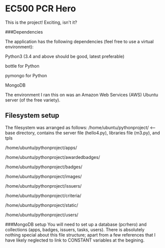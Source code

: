 # EC500 PCR Hero
This is the project! Exciting, isn't it?

###Dependencies

The application has the following dependencies (feel free to use a virtual environment):

Python3 (3.4 and above should be good, latest preferable)

bottle for Python

pymongo for Python

MongoDB

The environment I ran this on was an Amazon Web Services (AWS) Ubuntu server (of the free variety).

## Filesystem setup
The filesystem was arranged as follows:
/home/ubuntu/pythonproject/   <-- base directory, contains the server file (hello4.py), libraries file (m3.py), and tpls

/home/ubuntu/pythonproject/apps/

/home/ubuntu/pythonproject/awardedbadges/

/home/ubuntu/pythonproject/badges/

/home/ubuntu/pythonproject/images/

/home/ubuntu/pythonproject/issuers/

/home/ubuntu/pythonproject/criteria/

/home/ubuntu/pythonproject/static/

/home/ubuntu/pythonproject/users/

###MongoDB setup
You will need to set up a database (pcrhero) and collections (apps, badges, issuers, tasks, users).
There is absolutely nothing special about this file structure; apart from a few references that I have likely neglected to link to CONSTANT variables at the begining. 

